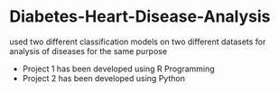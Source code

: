# Diabetes-Heart-Disease-Analysis
used two different classification models on two different datasets for analysis of diseases for the same purpose

- Project 1 has been developed using R Programming 
- Project 2 has been developed using Python

